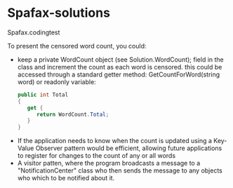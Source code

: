 # Spafax-solutions
Spafax.codingtest

To present the censored word count, you could:
 * keep a private WordCount object (see Solution.WordCount); field in the class and increment the count as each word is censored.
   this could be accessed through a standard getter method: GetCountForWord(string word) or readonly variable: 
   ```C#
   public int Total 
   { 
      get { 
         return WordCount.Total;
      }
   } 
   ```
 * If the application needs to know when the count is updated using a Key-Value Observer pattern would be efficient, allowing future applications to register for changes to the count of any or all words
 * A visitor patten, where the program broadcasts a message to a "NotificationCenter" class who then sends the message to any objects who which to be notified about it.
